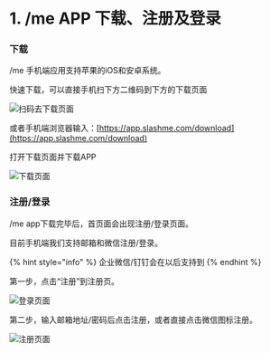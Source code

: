 # 1. /me APP 下载、注册及登录

### 下载

/me 手机端应用支持苹果的iOS和安卓系统。

快速下载，可以直接手机扫下方二维码到下方的下载页面

![&#x626B;&#x7801;&#x53BB;&#x4E0B;&#x8F7D;&#x9875;&#x9762;](../.gitbook/assets/lian-tu-er-wei-ma-2.png)

或者手机端浏览器输入：[https://app.slashme.com/download](https://app.slashme.com/download)

打开下载页面并下载APP

![&#x4E0B;&#x8F7D;&#x9875;&#x9762;](../.gitbook/assets/m1-1.jpeg)

### 注册/登录

/me app下载完毕后，首页面会出现注册/登录页面。

目前手机端我们支持邮箱和微信注册/登录。

{% hint style="info" %}
企业微信/钉钉会在以后支持到
{% endhint %}

第一步，点击“注册”到注册页。

![&#x767B;&#x5F55;&#x9875;&#x9762;](../.gitbook/assets/m1-2.jpeg)

第二步，输入邮箱地址/密码后点击注册，或者直接点击微信图标注册。

![&#x6CE8;&#x518C;&#x9875;&#x9762;](../.gitbook/assets/m1-3.jpeg)

